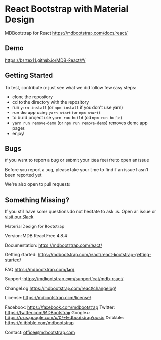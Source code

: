# React Bootstrap with Material Design
MDBootstrap for React  https://mdbootstrap.com/docs/react/
## Demo 
https://bartex11.github.io/MDB-React/#/
## Getting Started
To test, contribute or just see what we did follow few easy steps:
- clone the repository
- cd to the directory with the repository
- run `yarn install` (or `npm install` if you don't use yarn)
- run the app using `yarn start` (or `npm start`)
- to build project use `yarn run build` (od `npm run build`)
- `yarn run remove-demo` (or `npm run remove-demo`) removes demo app pages
- enjoy!

## Bugs
If you want to report a bug or submit your idea feel fre to open an issue

Before you report a bug, please take your time to find if an issue hasn't been reported yet

We're also open to pull requests

## Something Missing?
If you still have some questions do not hesitate to ask us. Open an issue or [visit our Slack](https://mdbbetatest.slack.com)

Material Design for Bootstrap

Version: MDB React Free 4.8.4

Documentation:
https://mdbootstrap.com/react/

Getting started:
https://mdbootstrap.com/react/react-bootstrap-getting-started/

FAQ
https://mdbootstrap.com/faq/

Support:
https://mdbootstrap.com/support/cat/mdb-react/

ChangeLog
https://mdbootstrap.com/react/changelog/

License:
https://mdbootstrap.com/license/

Facebook: https://facebook.com/mdbootstrap
Twitter: https://twitter.com/MDBootstrap
Google+: https://plus.google.com/u/0/+Mdbootstrap/posts
Dribbble: https://dribbble.com/mdbootstrap


Contact:
office@mdbootstrap.com
